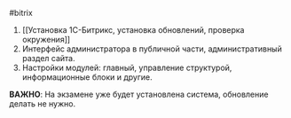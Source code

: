 #bitrix 

1. [[Установка 1С-Битрикс, установка обновлений, проверка окружения]]
2. Интерфейс администратора в публичной части, административный раздел сайта. 
3. Настройки модулей: главный, управление структурой, информационные блоки и другие.

**ВАЖНО**: На экзамене уже будет установлена система, обновление делать не нужно.